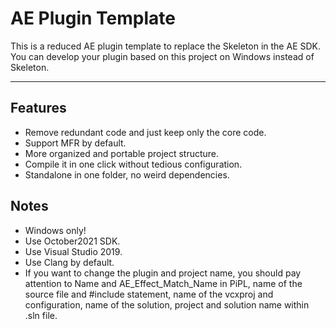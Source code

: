 # AE Plugin Template

This is a reduced AE plugin template to replace the Skeleton in the AE SDK. You can develop your plugin based on this project on Windows instead of Skeleton.

---

## Features

+ Remove redundant code and just keep only the core code.
+ Support MFR by default.
+ More organized and portable project structure.
+ Compile it in one click without tedious configuration.
+ Standalone in one folder, no weird dependencies.

## Notes

+ Windows only!
+ Use October2021 SDK.
+ Use Visual Studio 2019.
+ Use Clang by default.
+ If you want to change the plugin and project name, you should pay attention to Name and AE_Effect_Match_Name  in PiPL, name of the source file and #include statement, name of the vcxproj and configuration, name of the solution, project and solution name within .sln file.